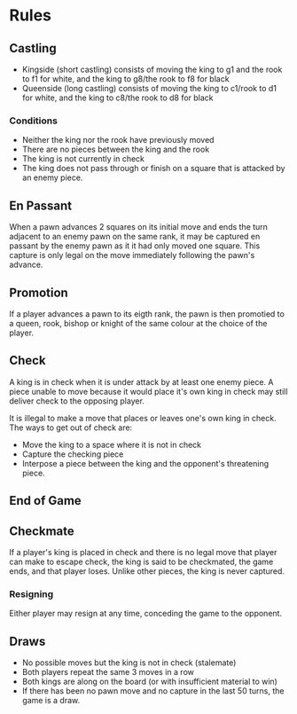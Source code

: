 # Rules

## Castling

- Kingside (short castling) consists of moving the king to g1 and the rook to f1 for white, and the king to g8/the rook to f8 for black
- Queenside (long castling) consists of moving the king to c1/rook to d1 for white, and the king to c8/the rook to d8 for black

### Conditions

- Neither the king nor the rook have previously moved
- There are no pieces between the king and the rook
- The king is not currently in check
- The king does not pass through or finish on a square that is attacked by an enemy piece.

## En Passant

When a pawn advances 2 squares on its initial move and ends the turn adjacent to an enemy pawn on the same rank, it may be captured en passant by the enemy pawn as it it had only moved one square. This capture is only legal on the move immediately following the pawn's advance.

## Promotion

If a player advances a pawn to its eigth rank, the pawn is then promotied to a queen, rook, bishop or knight of the same colour at the choice of the player.

## Check

A king is in check when it is under attack by at least one enemy piece. A piece unable to move because it would place it's own king in check may still deliver check to the opposing player. 

It is illegal to make a move that places or leaves one's own king in check. The ways to get out of check are:

- Move the king to a space where it is not in check
- Capture the checking piece
- Interpose a piece between the king and the opponent's threatening piece.

## End of Game

## Checkmate

If a player's king is placed in check and there is no legal move that player can make to escape check, the king is said to be checkmated, the game ends, and that player loses. Unlike other pieces, the king is never captured. 

### Resigning

Either player may resign at any time, conceding the game to the opponent.

## Draws

- No possible moves but the king is not in check (stalemate)
- Both players repeat the same 3 moves in a row
- Both kings are along on the board (or with insufficient material to win)
- If there has been no pawn move and no capture in the last 50 turns, the game is a draw.